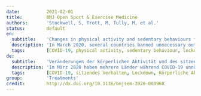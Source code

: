 ```yaml
---
date:          2021-02-01
title:         BMJ Open Sport & Exercise Medicine
authors:       'Stockwell, S, Trott, M, Tully, M, et al.'
status:        default
en:
  subtitle:    'Changes in physical activity and sedentary behaviours from before to during the COVID-19 pandemic lockdown: a systematic review'
  description: 'In March 2020, several countries banned unnecessary outdoor activities during COVID-19, commonly called lockdowns. These lockdowns have the potential to impact associated levels of physical activity and sedentary behaviour. Given the numerous health outcomes associated with physical activity and sedentary behaviour, the aim of this review was to summarise literature that investigated differences in physical activity and sedentary behaviour before vs during the COVID-19 lockdown. Electronic databases were searched from November 2019 to October 2020 using terms and synonyms relating to physical activity, sedentary behaviour and COVID-19. The coprimary outcomes were changes in physical activity and/or sedentary behaviour captured via device-based measures or self-report tools. Risk of bias was measured using the Newcastle-Ottawa Scale. Sixty six articles met the inclusion criteria and were included in the review (total n=86 981). Changes in physical activity were reported in 64 studies, with the majority of studies reporting decreases in physical activity and increases in sedentary behaviours during their respective lockdowns across several populations, including children and patients with a variety of medical conditions. Given the numerous physical and mental benefits of increased physical activity and decreased sedentary behaviour, public health strategies should include the creation and implementation of interventions that promote safe physical activity and reduce sedentary behaviour should other lockdowns occur.'
  tags:        [COVID-19, physical activity, sedentary behaviour, lockdown]
de:
  subtitle:    'Veränderungen der körperlichen Aktivität und des sitzenden Verhaltens vor und während der COVID-19-Pandemie: eine systematische Übersicht'
  description: 'Im März 2020 haben mehrere Länder während COVID-19 unnötige Aktivitäten im Freien verboten, die gemeinhin als Lockdowns bezeichnet werden. Diese Verbote haben das Potenzial, sich auf das damit verbundene Maß an körperlicher Aktivität und sitzendem Verhalten auszuwirken. Angesichts der zahlreichen gesundheitlichen Auswirkungen, die mit körperlicher Aktivität und sitzendem Verhalten verbunden sind, bestand das Ziel dieser Übersichtsarbeit darin, die Literatur zusammenzufassen, die Unterschiede in der körperlichen Aktivität und dem sitzenden Verhalten vor und während der COVID-19-Sperrzeit untersucht hat. Elektronische Datenbanken wurden von November 2019 bis Oktober 2020 mit Begriffen und Synonymen im Zusammenhang mit körperlicher Aktivität, sitzendem Verhalten und COVID-19 durchsucht. Die koprimären Ergebnisse waren Veränderungen der körperlichen Aktivität und/oder des sitzenden Verhaltens, die über gerätebasierte Messungen oder Selbstauskünfte erfasst wurden. Das Risiko einer Verzerrung wurde anhand der Newcastle-Ottawa-Skala gemessen. Sechsundsechzig Artikel erfüllten die Einschlusskriterien und wurden in die Überprüfung einbezogen (insgesamt n=86 981). In 64 Studien wurde über Veränderungen der körperlichen Aktivität berichtet, wobei die Mehrheit der Studien über eine Abnahme der körperlichen Aktivität und eine Zunahme des sitzenden Verhaltens während der jeweiligen Sperrzeit in verschiedenen Bevölkerungsgruppen, einschließlich Kindern und Patienten mit einer Vielzahl von Erkrankungen, berichtete. In Anbetracht der zahlreichen körperlichen und geistigen Vorteile einer erhöhten körperlichen Aktivität und einer Verringerung des sitzenden Verhaltens sollten Strategien für die öffentliche Gesundheit die Entwicklung und Umsetzung von Maßnahmen zur Förderung einer sicheren körperlichen Aktivität und zur Verringerung des sitzenden Verhaltens umfassen, falls es zu weiteren Lockdowns kommt.' 
  tags:        [COVID-19, sitzendes Verhalten, Lockdown, Körperliche Aktivität]
group:         'Treatments'
credit:        http://dx.doi.org/10.1136/bmjsem-2020-000960
---
```

